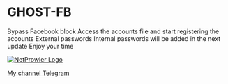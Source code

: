 # GHOST-FB
Bypass Facebook block Access the accounts file and start registering the accounts External passwords Internal passwords will be added in the next update Enjoy your time



[![NetProwler Logo](assets/1734832609246.jpg)](https://t.me/NO_BRAK)

[My channel Telegram](https://t.me/NO_BRAK)
